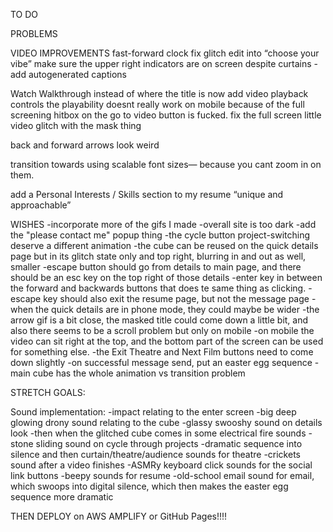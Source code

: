 TO DO


PROBLEMS
<!-- -Make 3 more videos -->

<!-- ??????? -->
<!-- -glitch where elements flash in between project selection and theatre -->

<!-- -the play button needs to not linger and has bugs -->
<!-- -matrix text has bugs -->
<!-- -fix resume formatting -->
<!-- -the main button to go to the case study needs to work EVERY time -->
<!-- -i believe it is the cube's movement that is causing scroll problems on mobile -->
<!-- -the NEXT FILM button needs to work -->
<!-- -cycle buttons take too long to come in -->
<!-- -on refresh the page looks bad/glitchy, we need a cover fadeout, maybe i reincorporate the enter splashscreen -->
<!-- -when a film finishes, it should ask the user if they want to get in contact with me, or watch another film -->
<!-- -prevent the sending of a message if all fields are not valid -->
<!-- -lighting inconsistency in transition to theatre -->
<!-- -when you click resume from project focus the list comes back -->

VIDEO IMPROVEMENTS
fast-forward clock
fix glitch edit into “choose your vibe”
make sure the upper right indicators are on screen despite curtains
-add autogenerated captions


<!-- add a pdf download of my resume -->
<!-- putting the name of the project where the tagline is now -->
<!-- do the whole broken cube thing -->
<!-- background video doesnt stick to the main size -->
<!-- Expand on the descriptions so they are a bit longer -->
<!-- the quick-look can be wider on mobile -->

Watch Walkthrough instead of where the title is now
add video playback controls
the playability doesnt really work on mobile because of the full screening
hitbox on the go to video button is fucked.
fix the full screen little video glitch with the mask thing

<!-- font-weight 800 as an example of css for bolding -->
<!-- italicize the tagline -->
<!-- use UL and LI for the languages being used -->

<!-- resume formatting - italicize some of the nouns and buzzwords -->
<!-- wrap that stuff in a P (font-weight 500) -->

back and forward arrows look weird

<!-- use li before and after decoration to do styling -->
<!-- using before and after
AS WELL AS
notoftype last -->

transition towards using scalable font sizes— because you cant zoom in on them.

<!-- change the devblog icon to something that looks more like a blog -->
<!-- -for each button at the bottom do a tooltip -->

<!-- Title swingaway animation gets retriggered with the matrix text efect -->

<!-- remove technical projects from resume -->

add a Personal Interests / Skills section to my resume “unique and approachable”

<!-- Reword my resume so that the things I’ve done are more related to ME and less related to the technical projects.
how to build a database
had to build a backend routing framework
how to build a frontend
basics of CSS javascript
how asynchronous patterns work -->

WISHES
-incorporate more of the gifs I made
-overall site is too dark
-add the "please contact me" popup thing
-the cycle button project-switching deserve a different animation
-the cube can be reused on the quick details page but in its glitch state only and top right, blurring in and out as well, smaller
-escape button should go from details to main page, and there should be an esc key on the top right of those details
-enter key in between the forward and backwards buttons that does te same thing as clicking.
-escape key should also exit the resume page, but not the message page
-when the quick details are in phone mode, they could maybe be wider
-the arrow gif is a bit close, the masked title could come down a little bit, and also there seems to be a scroll problem but only on mobile
-on mobile the video can sit right at the top, and the bottom part of the screen can be used for something else.
-the Exit Theatre and Next Film buttons need to come down slightly
-on successful message send, put an easter egg sequence
-main cube has the whole animation vs transition problem

STRETCH GOALS:

Sound implementation:
-impact relating to the enter screen
-big deep glowing drony sound relating to the cube
-glassy swooshy sound on details look
-then when the glitched cube comes in some electrical fire sounds
-stone sliding sound on cycle through projects
-dramatic sequence into silence and then curtain/theatre/audience sounds for theatre
-crickets sound after a video finishes
-ASMRy keyboard click sounds for the social link buttons
-beepy  sounds for resume
-old-school email sound for email, which swoops into digital silence, which then makes the easter egg sequence more dramatic

THEN DEPLOY on AWS AMPLIFY or GitHub Pages!!!!

